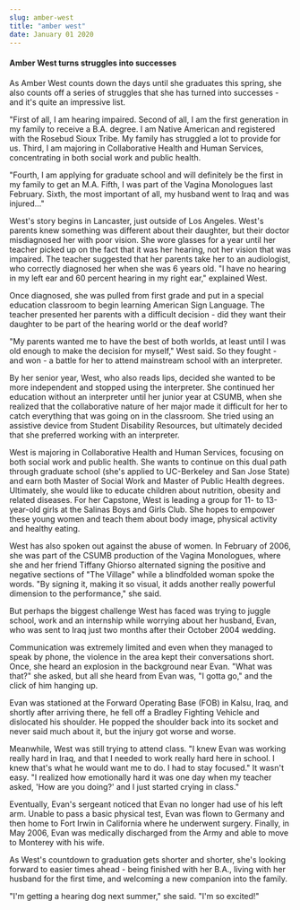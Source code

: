 ```yaml
---
slug: amber-west
title: "amber west"
date: January 01 2020
---
```


 
<h4>Amber West turns struggles into successes</h4>
<p>
  As Amber West counts down the days until she graduates this spring, she also
  counts off a series of struggles that she has turned into successes - and it's
  quite an impressive list.
</p>
<p>
  "First of all, I am hearing impaired. Second of all, I am the first generation
  in my family to receive a B.A. degree. I am Native American and registered
  with the Rosebud Sioux Tribe. My family has struggled a lot to provide for us.
  Third, I am majoring in Collaborative Health and Human Services, concentrating
  in both social work and public health.
</p>
<p>
  "Fourth, I am applying for graduate school and will definitely be the first in
  my family to get an M.A. Fifth, I was part of the Vagina Monologues last
  February. Sixth, the most important of all, my husband went to Iraq and was
  injured…"
</p>
<p>
  West's story begins in Lancaster, just outside of Los Angeles. West's parents
  knew something was different about their daughter, but their doctor
  misdiagnosed her with poor vision. She wore glasses for a year until her
  teacher picked up on the fact that it was her hearing, not her vision that was
  impaired. The teacher suggested that her parents take her to an audiologist,
  who correctly diagnosed her when she was 6 years old. "I have no hearing in my
  left ear and 60 percent hearing in my right ear," explained West.
</p>
<p>
  Once diagnosed, she was pulled from first grade and put in a special education
  classroom to begin learning American Sign Language. The teacher presented her
  parents with a difficult decision - did they want their daughter to be part of
  the hearing world or the deaf world?
</p>
<p>
  "My parents wanted me to have the best of both worlds, at least until I was
  old enough to make the decision for myself," West said. So they fought - and
  won - a battle for her to attend mainstream school with an interpreter.
</p>
<p>
  By her senior year, West, who also reads lips, decided she wanted to be more
  independent and stopped using the interpreter. She continued her education
  without an interpreter until her junior year at CSUMB, when she realized that
  the collaborative nature of her major made it difficult for her to catch
  everything that was going on in the classroom. She tried using an assistive
  device from Student Disability Resources, but ultimately decided that she
  preferred working with an interpreter.
</p>
<p>
  West is majoring in Collaborative Health and Human Services, focusing on both
  social work and public health. She wants to continue on this dual path through
  graduate school (she's applied to UC-Berkeley and San Jose State) and earn
  both Master of Social Work and Master of Public Health degrees. Ultimately,
  she would like to educate children about nutrition, obesity and related
  diseases. For her Capstone, West is leading a group for 11- to 13-year-old
  girls at the Salinas Boys and Girls Club. She hopes to empower these young
  women and teach them about body image, physical activity and healthy eating.
</p>
<p>
  West has also spoken out against the abuse of women. In February of 2006, she
  was part of the CSUMB production of the Vagina Monologues, where she and her
  friend Tiffany Ghiorso alternated signing the positive and negative sections
  of "The Village" while a blindfolded woman spoke the words. "By signing it,
  making it so visual, it adds another really powerful dimension to the
  performance," she said.
</p>
<p>
  But perhaps the biggest challenge West has faced was trying to juggle school,
  work and an internship while worrying about her husband, Evan, who was sent to
  Iraq just two months after their October 2004 wedding.
</p>
<p>
  Communication was extremely limited and even when they managed to speak by
  phone, the violence in the area kept their conversations short. Once, she
  heard an explosion in the background near Evan. "What was that?" she asked,
  but all she heard from Evan was, "I gotta go," and the click of him hanging
  up.
</p>
<p>
  Evan was stationed at the Forward Operating Base (FOB) in Kalsu, Iraq, and
  shortly after arriving there, he fell off a Bradley Fighting Vehicle and
  dislocated his shoulder. He popped the shoulder back into its socket and never
  said much about it, but the injury got worse and worse.
</p>
<p>
  Meanwhile, West was still trying to attend class. "I knew Evan was working
  really hard in Iraq, and that I needed to work really hard here in school. I
  knew that's what he would want me to do. I had to stay focused." It wasn't
  easy. "I realized how emotionally hard it was one day when my teacher asked,
  'How are you doing?' and I just started crying in class."
</p>
<p>
  Eventually, Evan's sergeant noticed that Evan no longer had use of his left
  arm. Unable to pass a basic physical test, Evan was flown to Germany and then
  home to Fort Irwin in California where he underwent surgery. Finally, in May
  2006, Evan was medically discharged from the Army and able to move to Monterey
  with his wife.
</p>
<p>
  As West's countdown to graduation gets shorter and shorter, she's looking
  forward to easier times ahead - being finished with her B.A., living with her
  husband for the first time, and welcoming a new companion into the family.
</p>
<p>"I'm getting a hearing dog next summer," she said. "I'm so excited!"</p>
 
